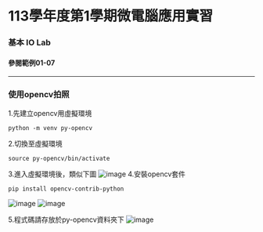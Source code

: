 # 113學年度第1學期微電腦應用實習


### 基本 IO Lab
#### 參閱範例01-07

---

### 使用opencv拍照
1.先建立opencv用虛擬環境
```
python -m venv py-opencv
```
2.切換至虛擬環境
```
source py-opencv/bin/activate
```
3.進入虛擬環境後，類似下圖
![image](https://hackmd.io/_uploads/B1bVCvfJ1e.png)
4.安裝opencv套件
```
pip install opencv-contrib-python
```
![image](https://hackmd.io/_uploads/SJYORwzykg.png)
![image](https://hackmd.io/_uploads/Bk21J_f1ke.png)

5.程式碼請存放於py-opencv資料夾下
![image](https://hackmd.io/_uploads/BkONkuGJkg.png)
